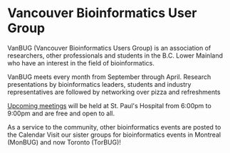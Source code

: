 # Vancouver Bioinformatics User Group

VanBUG (Vancouver Bioinformatics Users Group) is an association of researchers, other professionals and students in the B.C. Lower Mainland who have an interest in the field of bioinformatics.

VanBUG meets every month from September through April. Research presentations by bioinformatics leaders, students and industry representatives are followed by networking over pizza and refreshments

[Upcoming meetings](./schedule) will be held at St. Paul's Hospital from 6:00pm to 9:00pm and are free and open to all.

As a service to the community, other bioinformatics events are posted to the Calendar
Visit our sister groups for bioinformatics events in Montreal (MonBUG) and now Toronto (TorBUG)!
